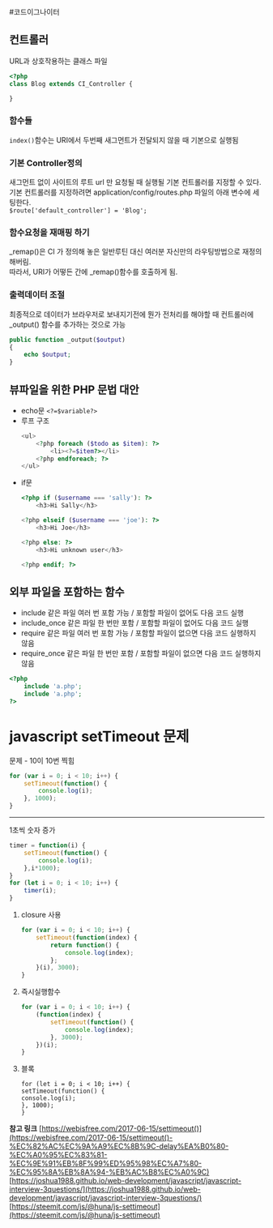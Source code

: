 #코드이그나이터

## 컨트롤러

URL과 상호작용하는 클래스 파일
```php
<?php
class Blog extends CI_Controller {

}
```

### 함수들

`index()`함수는 URI에서 두번째 새그먼트가 전달되지 않을 때 기본으로 실행됨

### 기본 Controller정의

새그먼트 없이 사이트의 루트 url 만 요청될 때 실행될 기본 컨트롤러를 지정할 수 있다.  
기본 컨트롤러를 지정하려면 application/config/routes.php 파일의 아래 변수에 세팅한다.  
`$route['default_controller'] = 'Blog';`

### 함수요청을 재매핑 하기

_remap()은 CI 가 정의해 놓은 일반루틴 대신 여러분 자신만의 라우팅방법으로 재정의 해버림.  
따라서, URI가 어떻든 간에 _remap()함수를 호출하게 됨.  

### 출력데이터 조절

최종적으로 데이터가 브라우저로 보내지기전에 뭔가 전처리를 해야할 때 컨트롤러에 _output() 함수를 추가하는 것으로 가능  
```php
public function _output($output)
{
    echo $output;
}
```

## 뷰파일을 위한 PHP 문법 대안

- echo문 
    `<?=$variable?>`
- 루프 구조
    ```php
    <ul>
        <?php foreach ($todo as $item): ?>
            <li><?=$item?></li>
        <?php endforeach; ?>
    </ul>
    ```
- if문
    ```php
    <?php if ($username === 'sally'): ?>
        <h3>Hi Sally</h3>

    <?php elseif ($username === 'joe'): ?>
        <h3>Hi Joe</h3>

    <?php else: ?>
        <h3>Hi unknown user</h3>

    <?php endif; ?>
    ```

## 외부 파일을 포함하는 함수

- include
    같은 파일 여러 번 포함 가능 / 포함할 파일이 없어도 다음 코드 실행
- include_once
    같은 파일 한 번만 포함 / 포함할 파일이 없어도 다음 코드 실행
- require
    같은 파일 여러 번 포함 가능 / 포함할 파일이 없으면 다음 코드 실행하지 않음
- require_once
    같은 파일 한 번만 포함 / 포함할 파일이 없으면 다음 코드 실행하지 않음

```php
<?php
    include 'a.php';
    include 'a.php';
?>
```


# javascript setTimeout 문제

문제 - 10이 10번 찍힘
```javascript
for (var i = 0; i < 10; i++) {
	setTimeout(function() {
		console.log(i);
	}, 1000);
}
```

---

1초씩 숫자 증가

```javascript
timer = function(i) {
    setTimeout(function() {
        console.log(i);
    },i*1000);
}
for (let i = 0; i < 10; i++) {
    timer(i);
}
```

1. closure 사용
    ```javascript
    for (var i = 0; i < 10; i++) {
        setTimeout(function(index) {
            return function() {
                console.log(index);
            };
        }(i), 3000);
    }
    ```
2. 즉시실행함수
    ```javascript
    for (var i = 0; i < 10; i++) {
        (function(index) {
            setTimeout(function() {
                console.log(index);
            }, 3000);
        })(i);
    }
    ```
3. 블록
    ```javscript
    for (let i = 0; i < 10; i++) {
    setTimeout(function() {
    console.log(i);
    }, 1000);
    }
    ```


**참고 링크**
[https://webisfree.com/2017-06-15/settimeout()](https://webisfree.com/2017-06-15/settimeout()-%EC%82%AC%EC%9A%A9%EC%8B%9C-delay%EA%B0%80-%EC%A0%95%EC%83%81-%EC%9E%91%EB%8F%99%ED%95%98%EC%A7%80-%EC%95%8A%EB%8A%94-%EB%AC%B8%EC%A0%9C)  
[https://joshua1988.github.io/web-development/javascript/javascript-interview-3questions/](https://joshua1988.github.io/web-development/javascript/javascript-interview-3questions/)  
[https://steemit.com/js/@huna/js-settimeout](https://steemit.com/js/@huna/js-settimeout)  
